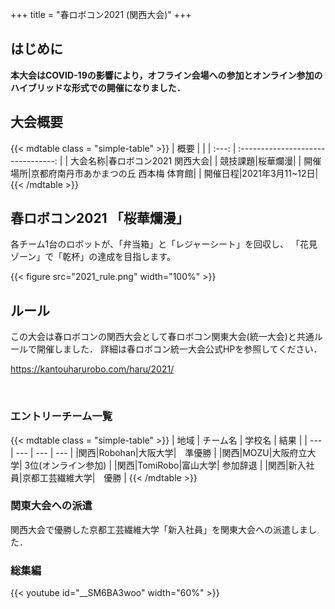 +++
title = "春ロボコン2021 (関西大会)"
+++
## はじめに
**本大会はCOVID-19の影響により，オフライン会場への参加とオンライン参加のハイブリッドな形式での開催になりました．**  


## 大会概要

{{< mdtable class = "simple-table" >}}
| 概要 |  |
| :---: | :--------------------------------: |
| 大会名称|春ロボコン2021 関西大会|
| 競技課題|桜華爛漫|
| 開催場所|京都府南丹市あかまつの丘 西本梅 体育館|
| 開催日程|2021年3月11~12日|
{{< /mdtable >}}


## 春ロボコン2021 「桜華爛漫」

各チーム1台のロボットが、「弁当箱」と「レジャーシート」を回収し、
「花見ゾーン」で「乾杯」の達成を目指します。

{{< figure src="2021_rule.png" width="100%" >}}
 
## ルール

この大会は春ロボコンの関西大会として春ロボコン関東大会(統一大会)と共通ルールで開催しました．
詳細は春ロボコン統一大会公式HPを参照してください．

https://kantouharurobo.com/haru/2021/

<br>

### エントリーチーム一覧
{{< mdtable class = "simple-table" >}}
| 地域 | チーム名 | 学校名 | 結果 |
| --- | --- | --- | --- |
|関西|Robohan|大阪大学|　準優勝 |
|関西|MOZU|大阪府立大学| 3位(オンライン参加) |
|関西|TomiRobo|富山大学| 参加辞退 |
|関西|新入社員|京都工芸繊維大学|　優勝 |
{{< /mdtable >}}

### 関東大会への派遣
関西大会で優勝した京都工芸繊維大学「新入社員」を関東大会への派遣しました．

### 総集編
<!-- <iframe width="560" height="315" src="https://www.youtube.com/embed/__SM6BA3woo" title="YouTube video player" frameborder="0" allow="accelerometer; autoplay; clipboard-write; encrypted-media; gyroscope; picture-in-picture" allowfullscreen></iframe> -->

{{< youtube id="__SM6BA3woo"  width="60%" >}}
<!-- ## 総括 -->

<!-- ## スポンサー
- 株式会社朱雀技研様
- クラウドファンディング経由でご支援いただいた皆様
    - ひりょうず様
    - その他9名 -->